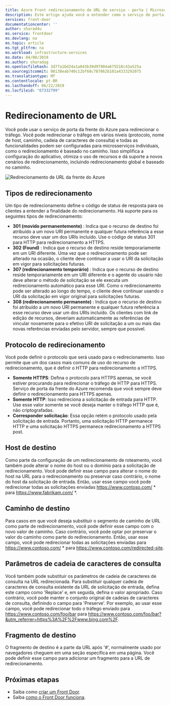 ```yaml
---
title: Azure Front redirecionamento de URL de serviço - porta | Microsoft Docs
description: Este artigo ajuda você a entender como o serviço de porta da frente do Azure dá suporte a redirecionamento de URL para suas rotas, se configurado.
services: front-door
documentationcenter: ''
author: sharad4u
ms.service: frontdoor
ms.devlang: na
ms.topic: article
ms.tgt_pltfrm: na
ms.workload: infrastructure-services
ms.date: 04/08/2019
ms.author: sharadag
ms.openlocfilehash: 3d77a16d24a1a843b39d97904a675518c43a525a
ms.sourcegitcommit: 08138eab740c12bf68c787062b101a4333292075
ms.translationtype: MT
ms.contentlocale: pt-BR
ms.lasthandoff: 06/22/2019
ms.locfileid: "67332799"
---
```

# <a name="url-redirect"></a>Redirecionamento de URL
Você pode usar o serviço de porta da frente do Azure para redirecionar o tráfego. Você pode redirecionar o tráfego em vários níveis (protocolo, nome de host, caminho, cadeia de caracteres de consulta) e todas as funcionalidades podem ser configuradas para microsserviços individuais, como o redirecionamento é baseado no caminho. Isso simplifica a configuração do aplicativo, otimiza o uso de recursos e dá suporte a novos cenários de redirecionamento, incluindo redirecionamento global e baseado no caminho.
</br>

![Redirecionamento de URL da frente do Azure][1]

## <a name="redirection-types"></a>Tipos de redirecionamento
Um tipo de redirecionamento define o código de status de resposta para os clientes a entender a finalidade do redirecionamento. Há suporte para os seguintes tipos de redirecionamento:

- **301 (movido permanentemente)** : Indica que o recurso de destino foi atribuído a um novo URI permanente e qualquer futura referência a esse recurso deve usar um dos URIs incluído. Use o código de status 301 para HTTP para redirecionamento a HTTPS. 
- **302 (Found)** : Indica que o recurso de destino reside temporariamente em um URI diferente. Uma vez que o redirecionamento pode ser alterado na ocasião, o cliente deve continuar a usar o URI da solicitação em vigor para solicitações futuras.
- **307 (redirecionamento temporário)** : Indica que o recurso de destino reside temporariamente em um URI diferente e o agente do usuário não deve alterar o método de solicitação se ele executa um redirecionamento automático para esse URI. Como o redirecionamento pode ser alterado ao longo do tempo, o cliente deve continuar usando o URI da solicitação em vigor original para solicitações futuras.
- **308 (redirecionamento permanente)** : Indica que o recurso de destino foi atribuído a um novo URI permanente e qualquer futura referência a esse recurso deve usar um dos URIs incluído. Os clientes com link de edição de recursos, deveriam automaticamente as referências de vincular novamente para o efetivo URI de solicitação a um ou mais das novas referências enviadas pelo servidor, sempre que possível.

## <a name="redirection-protocol"></a>Protocolo de redirecionamento
Você pode definir o protocolo que será usado para o redirecionamento. Isso permite que um dos casos mais comuns de uso do recurso de redirecionamento, que é definir o HTTP para redirecionamento a HTTPS.

- **Somente HTTPS**: Defina o protocolo para HTTPS apenas, se você estiver procurando para redirecionar o tráfego de HTTP para HTTPS. Serviço de porta da frente do Azure recomenda que você sempre deve definir o redirecionamento para HTTPS apenas.
- **Somente HTTP**: Isso redireciona a solicitação de entrada para HTTP. Use esse valor somente se você deseja manter o tráfego HTTP que é, não criptografadas.
- **Corresponder solicitação**: Essa opção retém o protocolo usado pela solicitação de entrada. Portanto, uma solicitação HTTP permanece HTTP e uma solicitação HTTPS permanece redirecionamento a HTTPS post.

## <a name="destination-host"></a>Host de destino
Como parte da configuração de um redirecionamento de roteamento, você também pode alterar o nome do host ou o domínio para a solicitação de redirecionamento. Você pode definir esse campo para alterar o nome do host na URL para o redirecionamento ou preservar caso contrário, o nome do host da solicitação de entrada. Então, usar esse campo você pode redirecionar todas as solicitações enviadas https://www.contoso.com/ * para https://www.fabrikam.com/ *.

## <a name="destination-path"></a>Caminho de destino
Para casos em que você deseja substituir o segmento de caminho de URL como parte de redirecionamento, você pode definir esse campo com o novo valor de caminho. Caso contrário, você pode optar por preservar o valor do caminho como parte do redirecionamento. Então, usar esse campo, você pode redirecionar todas as solicitações enviadas para https://www.contoso.com/ * para https://www.contoso.com/redirected-site.

## <a name="query-string-parameters"></a>Parâmetros de cadeia de caracteres de consulta
Você também pode substituir os parâmetros de cadeia de caracteres de consulta na URL redirecionada. Para substituir qualquer cadeia de caracteres de consulta existente da URL de solicitação de entrada, defina este campo como 'Replace' e, em seguida, defina o valor apropriado. Caso contrário, você pode manter o conjunto original de cadeias de caracteres de consulta, definindo o campo para 'Preserve'. Por exemplo, ao usar esse campo, você pode redirecionar todo o tráfego enviado para https://www.contoso.com/foo/bar para https://www.contoso.com/foo/bar?&utm_referrer=https%3A%2F%2Fwww.bing.com%2F. 

## <a name="destination-fragment"></a>Fragmento de destino
O fragmento de destino é a parte da URL após '#', normalmente usado por navegadores cheguem em uma seção específica em uma página. Você pode definir esse campo para adicionar um fragmento para a URL de redirecionamento.

## <a name="next-steps"></a>Próximas etapas

- Saiba como [criar um Front Door](quickstart-create-front-door.md).
- Saiba [como o Front Door funciona](front-door-routing-architecture.md).

<!--Image references-->
[1]: ./media/front-door-url-redirect/front-door-url-redirect.png